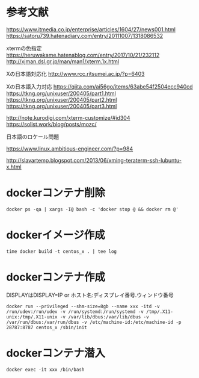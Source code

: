 # 参考文献
https://www.itmedia.co.jp/enterprise/articles/1604/27/news001.html
https://satoru739.hatenadiary.com/entry/20111007/1318086532

xtermの色指定
https://heruwakame.hatenablog.com/entry/2017/10/21/232112
http://xjman.dsl.gr.jp/man/man1/xterm.1x.html

Xの日本語対応化
http://www.rcc.ritsumei.ac.jp/?p=6403

Xの日本語入力対応
https://qiita.com/ai56go/items/63abe54f2504ecc940cd
https://tkng.org/unixuser/200405/part1.html
https://tkng.org/unixuser/200405/part2.html
https://tkng.org/unixuser/200405/part3.html

http://note.kurodigi.com/xterm-customize/#id304
https://solist.work/blog/posts/mozc/

日本語のロケール問題

https://www.linux.ambitious-engineer.com/?p=984

http://slavartemp.blogspot.com/2013/06/xming-teraterm-ssh-lubuntu-x.html

# dockerコンテナ削除
```
docker ps -qa | xargs -I@ bash -c 'docker stop @ && docker rm @'
```

# dockerイメージ作成
```
time docker build -t centos_x . | tee log
```

# dockerコンテナ作成
DISPLAYはDISPLAY=IP or ホスト名:ディスプレイ番号.ウィンドウ番号
```
docker run --privileged --shm-size=8gb --name xxx -itd -v /run/udev:/run/udev -v /run/systemd:/run/systemd -v /tmp/.X11-unix:/tmp/.X11-unix -v /var/lib/dbus:/var/lib/dbus -v /var/run/dbus:/var/run/dbus -v /etc/machine-id:/etc/machine-id -p 28787:8787 centos_x /sbin/init
```

# dockerコンテナ潜入
```
docker exec -it xxx /bin/bash
```
